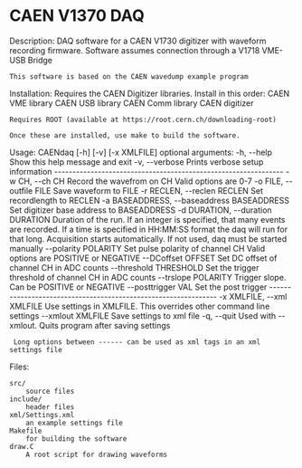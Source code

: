 # CAEN V1370 DAQ

Description:
	DAQ software for a CAEN V1730 digitizer with waveform recording firmware. Software assumes connection through a V1718 VME-USB Bridge

	This software is based on the CAEN wavedump example program

Installation:
	Requires the CAEN Digitizer libraries. Install in this order:
		 CAEN VME library 
    		 CAEN USB library 
		 CAEN Comm library
    		 CAEN digitizer

	Requires ROOT (available at https://root.cern.ch/downloading-root)

	Once these are installed, use make to build the software.

Usage:
	CAENdaq  [-h] [-v] [-x XMLFILE]
	optional arguments:
	  -h, --help                 Show this help message and exit
	  -v, --verbose              Prints verbose setup information
	  ---------------------------------------------------------------
  	  -w CH, --ch CH             Record the wavefrom on CH
             	                     Valid options are 0-7
	  -o FILE, --outfile FILE    Save waveform to FILE
  	  -r RECLEN, --reclen RECLEN Set recordlength to RECLEN
  	  -a BASEADDRESS, --baseaddress BASEADDRESS
             		             Set digitizer base address to BASEADDRESS
	  -d DURATION, --duration DURATION
				     Duration of the run. If an integer is
                             	     specified, that many events are recorded.
                             	     If a time is specified in HH:MM:SS format
                             	     the daq will run for that long. Acquisition
                             	     starts automatically.
                             	     If not used, daq must be started manually
          --polarity<CH> POLARITY    Set pulse polarity of channel CH
                                     Valid options are POSITIVE or NEGATIVE
          --DCoffset<CH> OFFSET      Set DC offset of channel CH in ADC counts
          --threshold<CH> THRESHOLD  Set the trigger threshold of channel CH
                             	     in ADC counts
          --trslope<CH> POLARITY     Trigger slope. Can be POSITIVE or NEGATIVE
          --posttrigger VAL          Set the post trigger
	  ---------------------------------------------------------------
  	  -x XMLFILE, --xml XMLFILE  Use settings in XMLFILE. This
                                     overrides other command line settings
          --xmlout XMLFILE           Save settings to xml file
          -q, --quit                 Used with --xmlout. Quits program after
                             	     saving settings

	 Long options between ------ can be used as xml tags in an xml settings file




Files:

	src/
		source files
	include/
		header files
	xml/Settings.xml
		an example settings file
	Makefile
		for building the software
	draw.C
		A root script for drawing waveforms
	
